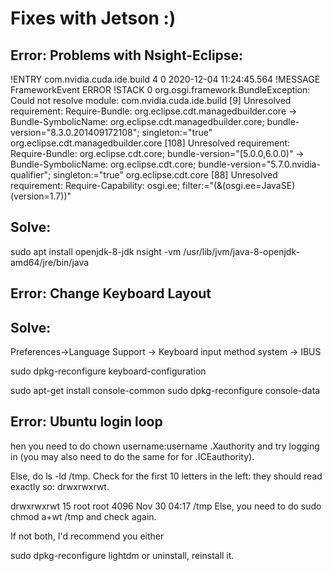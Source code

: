 
# Fixes with Jetson :)

## Error: Problems with Nsight-Eclipse:

!ENTRY com.nvidia.cuda.ide.build 4 0 2020-12-04 11:24:45.564
!MESSAGE FrameworkEvent ERROR
!STACK 0
org.osgi.framework.BundleException: Could not resolve module: com.nvidia.cuda.ide.build [9]
  Unresolved requirement: Require-Bundle: org.eclipse.cdt.managedbuilder.core
    -> Bundle-SymbolicName: org.eclipse.cdt.managedbuilder.core; bundle-version="8.3.0.201409172108"; singleton:="true"
       org.eclipse.cdt.managedbuilder.core [108]
         Unresolved requirement: Require-Bundle: org.eclipse.cdt.core; bundle-version="[5.0.0,6.0.0)"
           -> Bundle-SymbolicName: org.eclipse.cdt.core; bundle-version="5.7.0.nvidia-qualifier"; singleton:="true"
              org.eclipse.cdt.core [88]
                Unresolved requirement: Require-Capability: osgi.ee; filter:="(&(osgi.ee=JavaSE)(version=1.7))"
                
                
## Solve:              
sudo apt install openjdk-8-jdk
nsight -vm /usr/lib/jvm/java-8-openjdk-amd64/jre/bin/java


## Error: Change Keyboard Layout

## Solve:
Preferences->Language Support -> Keyboard input method system -> IBUS

sudo dpkg-reconfigure keyboard-configuration

sudo apt-get install console-common
sudo dpkg-reconfigure console-data

## Error: Ubuntu login loop

hen you need to do chown username:username .Xauthority and try logging in (you may also need to do the same for for .ICEauthority).

Else, do ls -ld /tmp. Check for the first 10 letters in the left: they should read exactly so: drwxrwxrwt.

drwxrwxrwt 15 root root 4096 Nov 30 04:17 /tmp
Else, you need to do sudo chmod a+wt /tmp and check again.

If not both, I'd recommend you either

sudo dpkg-reconfigure lightdm
or uninstall, reinstall it.

